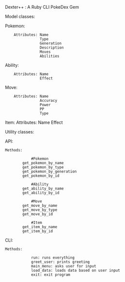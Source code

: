 Dexter++ : A Ruby CLI PokeDex Gem

Model classes:

Pokemon:

        Attributes: Name
                    Type
                    Generation
                    Description
                    Moves
                    Abilities
Ability:

        Attributes: Name
                    Effect

Move:

        Attributes: Name
                    Accuracy
                    Power
                    PP
                    Type

Item:
        Attributes: Name
                    Effect

Utility classes:

API:

    Methods:

                #Pokemon
            get_pokemon_by_name
            get_pokemon_by_type
            get_pokemon_by_generation
            get_pokemon_by_id

                #Ability
            get_ability_by_name
            get_ability_by_id

                #Move
            get_move_by_name
            get_move_by_type
            get_move_by_id

                #Item
            get_item_by_name
            get_item_by_id

CLI:

    Methods:

                run: runs everything
                greet_user: prints greeting
                main_menu: asks user for input
                load_data: loads data based on user input
                exit: exit program

